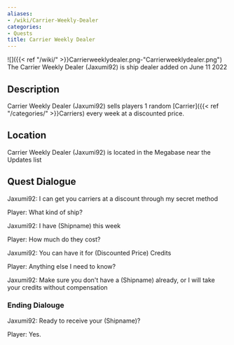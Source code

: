 ```yaml
---
aliases:
- /wiki/Carrier-Weekly-Dealer
categories:
- Quests
title: Carrier Weekly Dealer
---
```


![]({{< ref "/wiki/" >}}Carrierweeklydealer.png-"Carrierweeklydealer.png") The Carrier Weekly Dealer (Jaxumi92) is ship dealer added on June 11 2022

## Description

Carrier Weekly Dealer (Jaxumi92) sells players 1 random [Carrier]({{< ref "/categories/" >}}Carriers) every week at a discounted price.

## Location

Carrier Weekly Dealer (Jaxumi92) is located in the Megabase near the Updates list

## Quest Dialogue 

Jaxumi92: I can get you carriers at a discount through my secret method

Player: What kind of ship?

Jaxumi92: I have (Shipname) this week

Player: How much do they cost?

Jaxumi92: You can have it for (Discounted Price) Credits

Player: Anything else I need to know?

Jaxumi92: Make sure you don't have a (Shipname) already, or I will take your credits without compensation

### Ending Dialouge 

Jaxumi92: Ready to receive your (Shipname)?

Player: Yes.